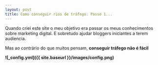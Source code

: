 ```yaml
---
layout: post
title: Como conseguir rios de tráfego: Passo 1...
---
```


Quando criei este site o meu objetivo era passar os meus conhecimentos sobre marketing digital. E sobretudo ajudar bloggers iniciantes a terem audiencia.

Mas ao contrário do que muitos pensam, <strong>conseguir tráfego não é fácil

![_config.yml]({{ site.baseurl }}/images/config.png)

